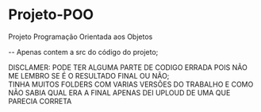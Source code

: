 # Projeto-POO

Projeto Programação Orientada aos Objetos

-- Apenas contem a src do código do projeto;

DISCLAMER:
PODE TER ALGUMA PARTE DE CODIGO ERRADA POIS NÃO ME LEMBRO SE É O RESULTADO FINAL OU NÃO;          
TINHA MUITOS FOLDERS COM VARIAS VERSÕES DO TRABALHO E COMO NÃO SABIA QUAL ERA A FINAL APENAS DEI UPLOUD DE UMA QUE PARECIA CORRETA
